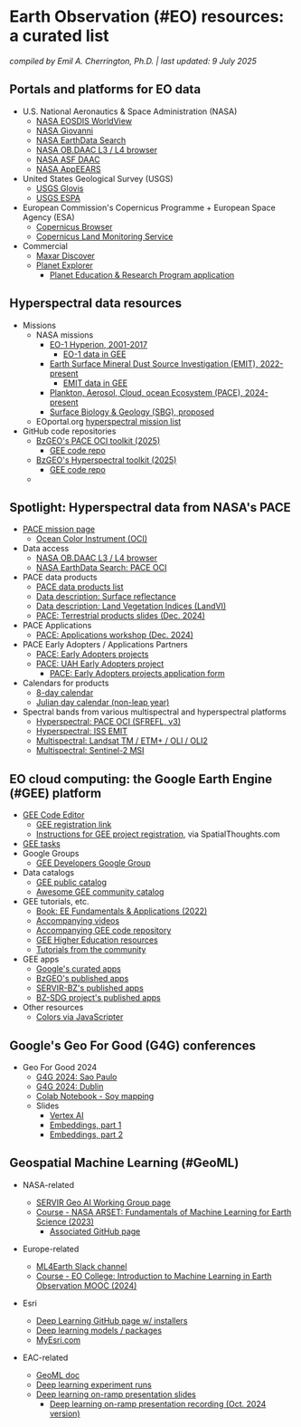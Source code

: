 # Earth Observation (#EO) resources: a curated list

*compiled by Emil A. Cherrington, Ph.D. | last updated: 9 July 2025*

## Portals and platforms for EO data

* U.S. National Aeronautics & Space Administration (NASA)
  * [NASA EOSDIS WorldView](https://worldview.earthdata.nasa.gov/)
  * [NASA Giovanni](https://giovanni.gsfc.nasa.gov/giovanni/)
  * [NASA EarthData Search](https://search.earthdata.nasa.gov/search)
  * [NASA  OB.DAAC L3 / L4 browser](https://oceandata.sci.gsfc.nasa.gov/l3/)
  * [NASA ASF DAAC](https://search.asf.alaska.edu/#/)
  * [NASA AppEEARS](https://appeears.earthdatacloud.nasa.gov/)
* United States Geological Survey (USGS)
  * [USGS Glovis](https://glovis.usgs.gov/app)
  * [USGS ESPA](https://espa.cr.usgs.gov/)
* European Commission's Copernicus Programme + European Space Agency (ESA)
  * [Copernicus Browser](https://browser.dataspace.copernicus.eu/)
  * [Copernicus Land Monitoring Service](https://land.copernicus.eu/en)
* Commercial
  * [Maxar Discover](https://discover.maxar.com/)
  * [Planet Explorer](https://www.planet.com/explorer/)
    * [Planet Education & Research Program application](https://www.planet.com/industries/education-and-research/#apply-now)

## Hyperspectral data resources
* Missions
  * NASA missions
    * [EO-1 Hyperion, 2001-2017](https://www.usgs.gov/centers/eros/science/usgs-eros-archive-earth-observing-one-eo-1-hyperion)
      * [EO-1 data in GEE](https://developers.google.com/earth-engine/datasets/catalog/EO1_HYPERION)
    * [Earth Surface Mineral Dust Source Investigation (EMIT), 2022-present](https://earth.jpl.nasa.gov/emit/)
      * [EMIT data in GEE](https://developers.google.com/earth-engine/datasets/catalog/NASA_EMIT_L2A_RFL)
    * [Plankton, Aerosol, Cloud, ocean Ecosystem (PACE), 2024-present](https://pace.oceansciences.org/)
    * [Surface Biology & Geology (SBG), proposed](https://sbg.jpl.nasa.gov/)
  * EOportal.org [hyperspectral mission list](https://www.eoportal.org/other-space-activities/hyperspectral-imaging)
* GitHub code repositories
  * [BzGEO's PACE OCI toolkit (2025)](https://github.com/BzGEO/pace_oci_toolkit)
    * [GEE code repo](https://bit.ly/gee_repo_pace_oci)
  * [BzGEO's Hyperspectral toolkit (2025)](https://github.com/BzGEO/hyperspectral_toolkit)
    * [GEE code repo](https://bit.ly/gee_repo_hyperspectral)
  * []()

## Spotlight: Hyperspectral data from NASA's PACE
* [PACE mission page](https://pace.oceansciences.org/)
  * [Ocean Color Instrument (OCI)](https://pace.oceansciences.org/oci.htm)
* Data access
  * [NASA  OB.DAAC L3 / L4 browser](https://oceandata.sci.gsfc.nasa.gov/l3/)
  * [NASA EarthData Search: PACE OCI](https://search.earthdata.nasa.gov/search?fi=OCI&as[platforms][0]=Space-based%20Platforms%3AEarth%20Observation%20Satellites%3A%3APACE&as[instrument][0]=OCI&fpb0=Space-based%20Platforms&fpc0=Earth%20Observation%20Satellites&fps0=PACE)
* PACE data products
  * [PACE data products list](https://pace.oceansciences.org/data_table.htm)
  * [Data description: Surface reflectance](https://oceancolor.gsfc.nasa.gov/data/10.5067/PACE/OCI/L2/SFREFL/3.0)
  * [Data description: Land Vegetation Indices (LandVI)](https://oceancolor.gsfc.nasa.gov/data/10.5067/PACE/OCI/L2/LANDVI/3.0)
  * [PACE: Terrestrial products slides (Dec. 2024)](https://pace.oceansciences.org/docs/03-c-Huemmrich_PACE_Terrestrial.pdf)
* PACE Applications
  * [PACE: Applications workshop (Dec. 2024)](https://pace.oceansciences.org/event_archive/2024-PACE-Applications-Workshop.htm)
* PACE Early Adopters / Applications Partners
  * [PACE: Early Adopters projects](https://pace.oceansciences.org/app_adopters.htm)
  * [PACE: UAH Early Adopters project](https://pace.oceansciences.org/people_ea.htm?id=127)
    * [PACE: Early Adopters projects application form](https://forms.gle/ZxUeqDJDZu47SEzD8)
* Calendars for products
  * [8-day calendar](https://bit.ly/pace_oci_8d_cal)
  * [Julian day calendar (non-leap year)](https://satcorps.larc.nasa.gov/safari/JulianDayChart.html)
* Spectral bands from various multispectral and hyperspectral platforms
  * [Hyperspectral: PACE OCI (SFREFL, v3)](https://bit.ly/pace_oci_sr_v3_bands)
  * [Hyperspectral: ISS EMIT](https://bit.ly/iss_emit_bands)
  * [Multispectral: Landsat TM / ETM+ / OLI / OLI2](https://bit.ly/landsat_bands)
  * [Multispectral: Sentinel-2 MSI](https://bit.ly/s2_bands)

## EO cloud computing: the Google Earth Engine (#GEE) platform
* [GEE Code Editor](https://code.earthengine.google.com/)
  * [GEE registration link](https://earthengine.google.com/signup/)
  * [Instructions for GEE project registration](https://courses.spatialthoughts.com/gee-sign-up.html), via SpatialThoughts.com
* [GEE tasks](https://code.earthengine.google.com/tasks)
* Google Groups
  * [GEE Developers Google Group](https://groups.google.com/g/google-earth-engine-developers)
* Data catalogs
  * [GEE public catalog](https://developers.google.com/earth-engine/datasets)
  * [Awesome GEE community catalog](https://gee-community-catalog.org/)
* GEE tutorials, etc.
  * [Book: EE Fundamentals & Applications (2022)](https://www.eefabook.org/)
   * [Accompanying videos](https://www.youtube.com/@eefabook3667/videos)
   * [Accompanying GEE code repository](https://earthengine.googlesource.com/projects/gee-edu/book)
  * [GEE Higher Education resources](https://developers.google.com/earth-engine/tutorials/edu)
  * [Tutorials from the community](https://developers.google.com/earth-engine/tutorials/community/explore)
* GEE apps
   * [Google's curated apps](https://www.earthengine.app/)
   * [BzGEO's published apps](https://bzgeo.users.earthengine.app/)
   * [SERVIR-BZ's published apps](https://servirbz.users.earthengine.app/)
   * [BZ-SDG project's published apps](https://bz-sdg.earthengine.app/)
* Other resources
  * [Colors via JavaScripter](http://www.javascripter.net/faq/colornam.htm)

## Google's Geo For Good (G4G) conferences
* Geo For Good 2024
  * [G4G 2024: Sao Paulo](https://earthoutreachonair.withgoogle.com/events/geoforgood24-saopaulo)
  * [G4G 2024: Dublin](https://earthoutreachonair.withgoogle.com/events/geoforgood24-dublin)
  * [Colab Notebook - Soy mapping](https://colab.research.google.com/drive/1Iip9Li7ZguMxKUjZ4mbcg_q1EDyAvUB2)
  * Slides
    * [Vertex AI](https://docs.google.com/presentation/d/1eNJDIoJg-ADrxC09JIzl00frjyseEc917rItTDPalGI/edit#slide=id.g303d87bcffc_0_0)
    * [Embeddings, part 1](https://docs.google.com/presentation/d/1ZfBYUNV1w377rkxc3REm5_evyzMJF6szxXGBszKC7uw/edit#slide=id.g3012811fd68_0_1316)
    * [Embeddings, part 2](https://docs.google.com/presentation/d/1azsWfeDuC-ZF5L8LNuWAEe49UOsxC-pPvqyZvSvJThk/edit#slide=id.g303d69aca51_0_197)
 
## Geospatial Machine Learning (#GeoML)

* NASA-related
  * [SERVIR Geo AI Working Group page](https://sites.google.com/uah.edu/geo-ai-working-group/home)
  * [Course - NASA ARSET: Fundamentals of Machine Learning for Earth Science (2023)](https://appliedsciences.nasa.gov/get-involved/training/english/arset-fundamentals-machine-learning-earth-science)
    * [Associated GitHub page](https://github.com/NASAARSET/ARSET_ML_Fundamentals)

* Europe-related
  * [ML4Earth Slack channel](https://ml4earthworkspace.slack.com/team)
  * [Course - EO College: Introduction to Machine Learning in Earth Observation MOOC (2024)](https://eo-college.org/courses/introduction-to-machine-learning-for-earth-observation/)

* Esri
  * [Deep Learning GitHub page w/ installers](https://github.com/Esri/deep-learning-frameworks?tab=readme-ov-file)
  * [Deep learning models / packages](https://livingatlas.arcgis.com/en/browse/#d=1&type=tool&itemTypes=Deep+Learning+Package)
  * [MyEsri.com](https://my.esri.com/)

* EAC-related
  * [GeoML doc](https://bit.ly/geoml)
  * [Deep learning experiment runs](https://bit.ly/geoml_mod_comp)
  * [Deep learning on-ramp presentation slides](https://docs.google.com/presentation/d/1e9h_LQrSyL5oriFHUMxsVyWulQ1ReO1S/edit#slide=id.p1)
    * [Deep learning on-ramp presentation recording (Oct. 2024 version)](https://www.youtube.com/watch?v=H-iAVLtkV0c)
